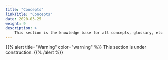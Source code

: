 ```yaml
---
title: "Concepts"
linkTitle: "Concepts"
date: 2020-03-25
weight: 9
description: >
    This section is the knowledge base for all concepts, glossary, etc that are associated with OLM  
---
```


{{% alert title="Warning" color="warning" %}}
This section is under construction. 
{{% /alert %}}


